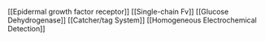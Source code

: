 [[Epidermal growth factor receptor]]
[[Single-chain Fv]]
[[Glucose Dehydrogenase]]
[[Catcher/tag System]]
[[Homogeneous Electrochemical Detection]]
